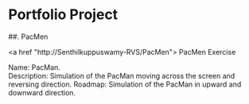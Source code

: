 # Portfolio Project
##. PacMen

<a href "http://Senthilkuppuswamy-RVS/PacMen"> PacMen Exercise </a>



Name: PacMan.  
Description: Simulation of the PacMan moving across the screen and reversing direction. 
Roadmap: Simulation of the PacMan in upward and downward direction. 
 
